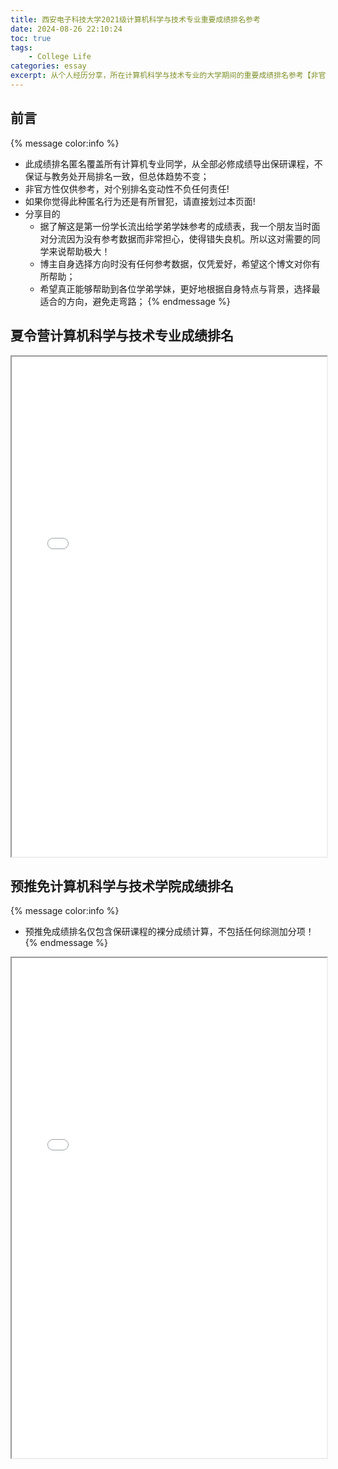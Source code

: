 ```yaml
---
title: 西安电子科技大学2021级计算机科学与技术专业重要成绩排名参考
date: 2024-08-26 22:10:24
toc: true
tags:
    - College Life
categories: essay
excerpt: 从个人经历分享，所在计算机科学与技术专业的大学期间的重要成绩排名参考【非官方】，仅供选择方向参考！
---
```

## 前言
{% message color:info %}
+ 此成绩排名匿名覆盖所有计算机专业同学，从全部必修成绩导出保研课程，不保证与教务处开局排名一致，但总体趋势不变；
+ 非官方性仅供参考，对个别排名变动性不负任何责任!
+ 如果你觉得此种匿名行为还是有所冒犯，请直接划过本页面!
+ 分享目的
    + 据了解这是第一份学长流出给学弟学妹参考的成绩表，我一个朋友当时面对分流因为没有参考数据而非常担心，使得错失良机。所以这对需要的同学来说帮助极大！
    + 博主自身选择方向时没有任何参考数据，仅凭爱好，希望这个博文对你有所帮助；
    + 希望真正能够帮助到各位学弟学妹，更好地根据自身特点与背景，选择最适合的方向，避免走弯路；
{% endmessage %}

## 夏令营计算机科学与技术专业成绩排名
<iframe src="/pdfjs/web/viewer.html?file=/pdf/essay/SummerCamp.pdf" style='width:100%;height:800px'></iframe>

## 预推免计算机科学与技术学院成绩排名
{% message color:info %}
+ 预推免成绩排名仅包含保研课程的裸分成绩计算，不包括任何综测加分项！
{% endmessage %}
<iframe src="/pdfjs/web/viewer.html?file=/pdf/essay/Prereconmendation.pdf" style='width:100%;height:800px'></iframe>

